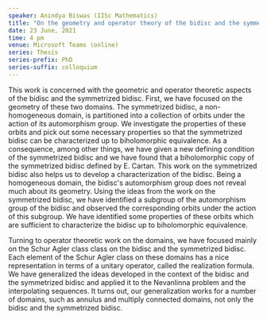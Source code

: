 ```yaml
---
speaker: Anindya Biswas (IISc Mathematics)
title: "On the geometry and operator theory of the bidisc and the symmetrized bidisc"
date: 23 June, 2021
time: 4 pm
venue: Microsoft Teams (online)
series: Thesis
series-prefix: PhD
series-suffix: colloquium
---
```


This work is concerned with the geometric and operator theoretic aspects of the bidisc
and the symmetrized bidisc. First, we have focused on the geometry of these two domains.
The symmetrized bidisc, a non-homogeneous domain, is partitioned into a collection of
orbits under the action of its automorphism group. We investigate the properties of
these orbits and pick out some necessary properties so that the symmetrized bidisc can
be characterized up to biholomorphic equivalence. As a consequence, among other things,
we have given a new defining condition of the symmetrized bidisc and we have found that
a biholomorphic copy of the symmetrized bidisc defined by E. Cartan. This work on the
symmetrized bidisc also helps us to develop a characterization of the bidisc. Being a
homogeneous domain, the bidisc's automorphism group does not reveal much about its
geometry. Using the ideas from the work on the symmetrized bidisc, we have identified
a subgroup of the automorphism group of the bidisc and observed the corresponding orbits
under the action of this subgroup. We have identified some properties of these orbits
which are sufficient to characterize the bidisc up to biholomorphic equivalence.

Turning to operator theoretic work on the domains, we have focused mainly on the Schur
Agler class class on the bidisc and the symmetrized bidisc. Each element of the Schur
Agler class on these domains has a nice representation in terms of a unitary operator,
called the realization formula. We have generalized the ideas developed in the context
of the bidisc and the symmetrized bidisc and applied it to the Nevanlinna problem and
the interpolating sequences. It turns out, our generalization works for a number of
domains, such as annulus and multiply connected domains, not only the bidisc and the
symmetrized bidisc.
